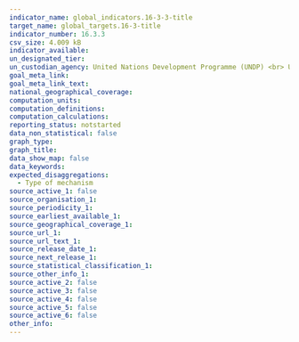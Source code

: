 ```yaml
---
indicator_name: global_indicators.16-3-3-title
target_name: global_targets.16-3-title
indicator_number: 16.3.3
csv_size: 4.009 kB
indicator_available: 
un_designated_tier: 
un_custodian_agency: United Nations Development Programme (UNDP) <br> United Nations on Drugs and Crime (UNODC) <br> Organization for Economic Cooperation and Development (OECD)
goal_meta_link:
goal_meta_link_text:
national_geographical_coverage: 
computation_units: 
computation_definitions: 
computation_calculations: 
reporting_status: notstarted
data_non_statistical: false
graph_type: 
graph_title: 
data_show_map: false
data_keywords: 
expected_disaggregations:
  - Type of mechanism
source_active_1: false
source_organisation_1: 
source_periodicity_1: 
source_earliest_available_1: 
source_geographical_coverage_1: 
source_url_1:
source_url_text_1: 
source_release_date_1: 
source_next_release_1: 
source_statistical_classification_1: 
source_other_info_1: 
source_active_2: false
source_active_3: false
source_active_4: false
source_active_5: false
source_active_6: false
other_info: 
---
```

